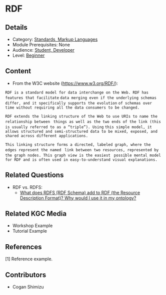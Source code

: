 # RDF
## Details
* Category: [Standards, Markup Languages](../categories/Standards,_Markup_Languages.md)
* Module Prerequisites: None
* Audience: [Student, Developer](../audiences/Student,_Developer.md)
* Level: [Beginner](../levels/Beginner.md)

## Content
* From the W3C website (https://www.w3.org/RDF/): 
 
```RDF is a standard model for data interchange on the Web. RDF has features that facilitate```
```data merging even if the underlying schemas differ, and it specifically supports the evolution```
```of schemas over time without requiring all the data consumers to be changed.```

```RDF extends the linking structure of the Web to use URIs to name the relationship between ```
```things as well as the two ends of the link (this is usually referred to as a “triple”). Using```
```this simple model, it allows structured and semi-structured data to be mixed, exposed, and ```
```shared across different applications.```

```This linking structure forms a directed, labeled graph, where the edges represent the named ```
```link between two resources, represented by the graph nodes. This graph view is the easiest ```
```possible mental model for RDF and is often used in easy-to-understand visual explanations.```

## Related Questions
* RDF vs. RDFS:
  * [What does RDFS (RDF Schema) add to RDF (the Resource Description Format)? Why would I use it in my ontology?](https://github.com/GlennClatworthy/kgc_discussion_group/wiki/Questions,-we-have-questions)

## Related KGC Media
* Workshop Example
* Tutorial Example

## References
[1] Reference example.

## Contributors
* Cogan Shimizu
